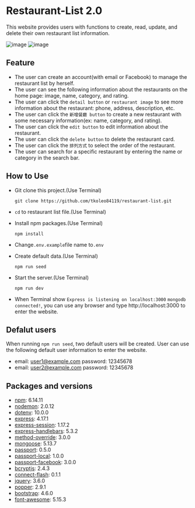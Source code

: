 # Restaurant-List 2.0
This website provides users with functions to create, read, update, and delete their own restaurant list information.

![image](https://github.com/tkoleo84119/restaurant-list/blob/25aa3a8b0a4d4faece2a6a8de06db1a198198a4d/Login%20page.png)
![image](https://github.com/tkoleo84119/restaurant-list/blob/25aa3a8b0a4d4faece2a6a8de06db1a198198a4d/Home%20page.png)

## Feature
* The user can create an account(with email or Facebook) to manage the restaurant list by herself.
* The user can see the following information about the restaurants on the home page: image, name, category, and rating.
* The user can click the `detail button` or `restaurant image` to see more information about the restaurant: phone, address, description, etc.
* The user can click the `新增餐廳 button` to create a new restaurant with some necessary information(ex: name, category, and rating).
* The user can click the `edit button` to edit information about the restaurant.
* The user can click the `delete button` to delete the restaurant card.
* The user can click the `排列方式` to select the order of the restaurant.
* The user can search for a specific restaurant by entering the name or category in the search bar.

## How to Use
* Git clone this project.(Use Terminal)

  ```
  git clone https://github.com/tkoleo84119/restaurant-list.git
  ```
* `cd` to restaurant list file.(Use Terminal)
* Install npm packages.(Use Terminal)

  ```
  npm install
  ```
* Change`.env.example`file name to`.env`
* Create default data.(Use Terminal)

  ```
  npm run seed
  ```

* Start the server.(Use Terminal)

  ```
  npm run dev
  ```
* When Terminal show `Express is listening on localhost:3000` `mongodb connected!`, you can use any browser and type http://localhost:3000 to enter the website.

## Defalut users
When running `npm run seed`, two default users will be created. User can use the following default user information to enter the website.
* email: user1@example.com
password: 12345678
* email: user2@example.com
password: 12345678

## Packages and versions
* [npm](https://docs.npmjs.com/cli/v6/commands/npm-install/): 6.14.11
* [nodemon](https://www.npmjs.com/package/nodemon): 2.0.12
* [dotenv](https://www.npmjs.com/package/dotenv): 10.0.0
* [express](https://www.npmjs.com/package/express): 4.17.1
* [express-session](https://www.npmjs.com/package/express-session): 1.17.2
* [express-handlebars](https://www.npmjs.com/package/express-handlebars): 5.3.2
* [method-override](https://www.npmjs.com/package/method-override): 3.0.0
* [mongoose](https://www.npmjs.com/package/mongoose): 5.13.7
* [passport](https://www.npmjs.com/package/passport): 0.5.0
* [passport-local](https://www.npmjs.com/package/passport-local): 1.0.0
* [passport-facebook](https://www.npmjs.com/package/passport-facebook): 3.0.0
* [bcryptjs](https://www.npmjs.com/package/bcryptjs): 2.4.3
* [connect-flash](https://www.npmjs.com/package/connect-flash): 0.1.1
* [jquery](https://www.npmjs.com/package/jquery): 3.6.0
* [popper](https://cdnjs.com/libraries/popper.js/2.9.1): 2.9.1
* [bootstrap](https://getbootstrap.com/docs/4.6/getting-started/introduction/): 4.6.0
* [font-awesome](https://fontawesome.com/v5.15/icons?d=gallery&p=2): 5.15.3
